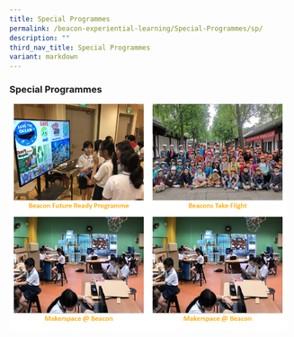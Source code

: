 ```yaml
---
title: Special Programmes
permalink: /beacon-experiential-learning/Special-Programmes/sp/
description: ""
third_nav_title: Special Programmes
variant: markdown
---
```

### Special Programmes



<p><a href="/beacon-experiential-learning/Special-Programmes/bfrr/">
<img src="/images/BEL/bel-sp02.jpg" style="width:49%" align="left"></a></p>
	
<p><a href="/beacon-experiential-learning/Special-Programmes/btf/">
<img src="/images/BEL/bel-sp03.jpg" style="width:49%" align="left"></a></p>

<p><a href="/beacon-experiential-learning/Special-Programmes/makerspace/">
<img src="/images/BEL/bel-sp04.jpg" style="width:49%" align="left"></a></p>

<p><a href="/beacon-experiential-learning/Special-Programmes/makerspace/">
<img src="/images/BEL/bel-sp04.jpg" style="width:49%" align="left"></a></p>